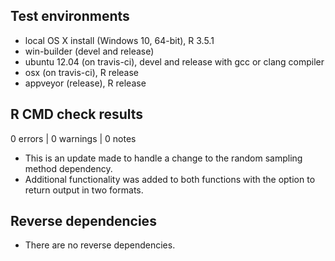 ## Test environments
* local OS X install (Windows 10, 64-bit), R 3.5.1
* win-builder (devel and release)
* ubuntu 12.04 (on travis-ci), devel and release with gcc or clang compiler
* osx (on travis-ci), R release
* appveyor (release), R release

## R CMD check results

0 errors | 0 warnings | 0 notes

* This is an update made to handle a change to the random sampling method dependency.
* Additional functionality was added to both functions with the option to return output in two formats.

## Reverse dependencies

* There are no reverse dependencies.
